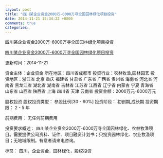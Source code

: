 ```yaml
---
layout: post
title: "四川某企业资金2000万-6000万寻全国园林绿化项目投资"
date: 2014-11-21 15:34:22 +0800
comments: true
categories: 
---
```

四川某企业资金2000万-6000万寻全国园林绿化项目投资

[四川某企业资金2000万-6000万寻全国园林绿化项目投资](http://zijin.trjcn.com/detail_247449.html)

更新时间：2014-11-21

资金主体：企业资金
所在地区：四川省成都市
投资行业：农林牧渔,园林园艺
投资地区：浙江省 北京 重庆 福建省 甘肃省 广东省 广西省 贵州省 海南省 河北省 河南省 黑龙江省 湖北省 湖南省 吉林省 江苏省 江西省 辽宁省 内蒙古 宁夏 青海省 山东省 山西省 陕西省 上海 四川省 天津 云南省
投资金额：2000万元-6000万元

股权投资
股权投资类型：
                            参股比例[30 - 60%] 
                                                                                投资阶段：
                            初创期,成长期 
                                                                                                                                        投资期限：
                            2 - 5 年

前期费用：
无任何前期费用

投资要求概述：
四川某企业资金2000万-6000万寻全国园林绿化、农林牧渔项目。需要提供公司资料、证件、项目融资计划书；只投资园林绿化、农业牧渔项目；无地域限制。有意者请来电咨询。

标签：
四川，企业资金，园林绿化，股权投资

